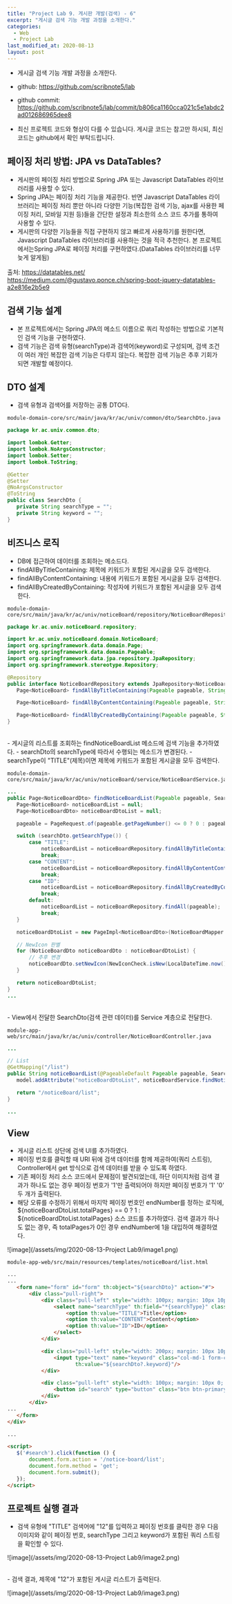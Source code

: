 ```yaml
---
title: "Project Lab 9. 게시판 개발(검색) - 6"
excerpt: "게시글 검색 기능 개발 과정을 소개한다."
categories:
  - Web
  - Project Lab
last_modified_at: 2020-08-13
layout: post
---
```

- 게시글 검색 기능 개발 과정을 소개한다.



- github: <https://github.com/scribnote5/lab>
- github commit: <https://github.com/scribnote5/lab/commit/b806ca1160cca021c5e1abdc2ad012686965dee8>

- 최신 프로젝트 코드와 형상이 다를 수 있습니다. 게시글 코드는 참고만 하시되, 최신 코드는 github에서 확인 부탁드립니다.



## 페이징 처리 방법: JPA vs DataTables?
- 게시판의 페이징 처리 방법으로 Spring JPA 또는 Javascript DataTables 라이브러리를 사용할 수 있다.
- Spring JPA는 페이징 처리 기능을 제공한다. 반면 Javascript DataTables 라이브러리는 페이징 처리 뿐만 아니라 다양한 기능(복잡한 검색 기능, ajax를 사용한 페이징 처리, 모바일 지원 등)들을 간단한 설정과 최소한의 소스 코드 추가를 통하여 사용할 수 있다.
- 게시판의 다양한 기능들을 직접 구현하지 않고 빠르게 사용하기를 원한다면, Javascript DataTables 라이브러리를 사용하는 것을 적극 추천한다. 본 프로젝트에서는Spring JPA로 페이징 처리를 구현하였다.(DataTables 라이브러리를 너무 늦게 알게됨)

출처: <https://datatables.net/><br>
<https://medium.com/@gustavo.ponce.ch/spring-boot-jquery-datatables-a2e816e2b5e9>



## 검색 기능 설계
- 본 프로젝트에서는 Spring JPA의 메소드 이름으로 쿼리 작성하는 방법으로 기본적인 검색 기능을 구현하였다.
- 검색 기능은 검색 유형(searchType)과 검색어(keyword)로 구성되며, 검색 조건이 여러 개인 복잡한 검색 기능은 다루지 않는다. 복잡한 검색 기능은 추후 기회가 되면 개발할 예정이다.



## DTO 설계
- 검색 유형과 검색어를 저장하는 공통 DTO다.

```
module-domain-core/src/main/java/kr/ac/univ/common/dto/SearchDto.java
```

```java
package kr.ac.univ.common.dto;

import lombok.Getter;
import lombok.NoArgsConstructor;
import lombok.Setter;
import lombok.ToString;

@Getter
@Setter
@NoArgsConstructor
@ToString
public class SearchDto {
   private String searchType = "";
   private String keyword = "";
}
```



## 비즈니스 로직
- DB에 접근하여 데이터를 조회하는 메소드다.
- findAllByTitleContaining: 제목에 키워드가 포함된 게시글을 모두 검색한다.
- findAllByContentContaining: 내용에 키워드가 포함된 게시글을 모두 검색한다.
- findAllByCreatedByContaining: 작성자에 키워드가 포함된 게시글을 모두 검색한다.

```
module-domain-core/src/main/java/kr/ac/univ/noticeBoard/repository/NoticeBoardRepository.java
```

```java
package kr.ac.univ.noticeBoard.repository;

import kr.ac.univ.noticeBoard.domain.NoticeBoard;
import org.springframework.data.domain.Page;
import org.springframework.data.domain.Pageable;
import org.springframework.data.jpa.repository.JpaRepository;
import org.springframework.stereotype.Repository;

@Repository
public interface NoticeBoardRepository extends JpaRepository<NoticeBoard, Long> {
   Page<NoticeBoard> findAllByTitleContaining(Pageable pageable, String title);

   Page<NoticeBoard> findAllByContentContaining(Pageable pageable, String content);

   Page<NoticeBoard> findAllByCreatedByContaining(Pageable pageable, String memberId);
}
```

<br>
- 게시글의 리스트를 조회하는 findNoticeBoardList 메소드에 검색 기능을 추가하였다.
- searchDto의 searchType에 따라서 수행되는 메소드가 변경된다.
- searchType이 "TITLE"(제목)이면 제목에 키워드가 포함된 게시글을 모두 검색한다.

```
module-domain-core/src/main/java/kr/ac/univ/noticeBoard/service/NoticeBoardService.java
```

```java
...
public Page<NoticeBoardDto> findNoticeBoardList(Pageable pageable, SearchDto searchDto) {
   Page<NoticeBoard> noticeBoardList = null;
   Page<NoticeBoardDto> noticeBoardDtoList = null;

   pageable = PageRequest.of(pageable.getPageNumber() <= 0 ? 0 : pageable.getPageNumber() - 1, pageable.getPageSize(), Sort.Direction.DESC, "idx");

   switch (searchDto.getSearchType()) {
       case "TITLE":
           noticeBoardList = noticeBoardRepository.findAllByTitleContaining(pageable, searchDto.getKeyword());
           break;
       case "CONTENT":
           noticeBoardList = noticeBoardRepository.findAllByContentContaining(pageable, searchDto.getKeyword());
           break;
       case "ID":
           noticeBoardList = noticeBoardRepository.findAllByCreatedByContaining(pageable, searchDto.getKeyword());
           break;
       default:
           noticeBoardList = noticeBoardRepository.findAll(pageable);
           break;
   }

   noticeBoardDtoList = new PageImpl<NoticeBoardDto>(NoticeBoardMapper.INSTANCE.toDto(noticeBoardList.getContent()), pageable, noticeBoardList.getTotalElements());

   // NewIcon 판별
   for (NoticeBoardDto noticeBoardDto : noticeBoardDtoList) {
       // 추후 변경
       noticeBoardDto.setNewIcon(NewIconCheck.isNew(LocalDateTime.now()));
   }

   return noticeBoardDtoList;
}
...
```

<br>
- View에서 전달한 SearchDto(검색 관련 데이터)를 Service 계층으로 전달한다.

```
module-app-web/src/main/java/kr/ac/univ/controller/NoticeBoardController.java
```

```java
...

// List
@GetMapping("/list")
public String noticeBoardList(@PageableDefault Pageable pageable, SearchDto searchDto, Model model) {
   model.addAttribute("noticeBoardDtoList", noticeBoardService.findNoticeBoardList(pageable, searchDto));

   return "/noticeBoard/list";
}

...
```



## View
- 게시글 리스트 상단에 검색 UI를 추가하였다.
- 페이징 번호를 클릭할 때 URI 뒤에 검색 데이터를 함께 제공하여(쿼리 스트링), Controller에서 get 방식으로 검색 데이터를 받을 수 있도록 하였다.
- 기존 페이징 처리 소스 코드에서 문제점이 발견되었는데, 하단 이미지처럼 검색 결과가 하나도 없는 경우 페이징 번호가 '1'만 출력되어야 하지만 페이징 번호가 '1' '0' 두 개가 출력된다.
- 해당 오류를 수정하기 위해서 마지막 페이징 번호인 endNumber를 정하는 로직에, ${noticeBoardDtoList.totalPages} == 0 ? 1 : ${noticeBoardDtoList.totalPages} 소스 코드를 추가하였다. 검색 결과가 하나도 없는 경우, 즉 totalPages가 0인 경우 endNumber에 1을 대입하여 해결하였다.

![image](/assets/img/2020-08-13-Project Lab9/image1.png)

```
module-app-web/src/main/resources/templates/noticeBoard/list.html
```

```html
...
...
   <form name="form" id="form" th:object="${searchDto}" action="#">
       <div class="pull-right">
           <div class="pull-left" style="width: 100px; margin: 10px 10px;">
               <select name="searchType" th:field="*{searchType}" class="form-control input-sm">
                   <option th:value="TITLE">Title</option>
                   <option th:value="CONTENT">Content</option>
                   <option th:value="ID">ID</option>
               </select>
           </div>

           <div class="pull-left" style="width: 200px; margin: 10px 10px; float: left;">
               <input type="text" name="keyword" class="col-md-1 form-control input-sm"
                      th:value="${searchDto?.keyword}"/>
           </div>

           <div class="pull-left" style="width: 100px; margin: 10px 0; float:left;">
               <button id="search" type="button" class="btn btn-primary btn-block">Search</button>
           </div>
       </div>
...
   </form>
</div>

...

<script>
   $('#search').click(function () {
       document.form.action = '/notice-board/list';
       document.form.method = 'get';
       document.form.submit();
   });
</script>
```



## 프로젝트 실행 결과
- 검색 유형에 "TITLE" 검색어에 "12"를 입력하고 페이징 번호를 클릭한 경우 다음 이미지와 같이 페이징 번호, searchType 그리고 keyword가 포함된 쿼리 스트링을 확인할 수 있다.

![image](/assets/img/2020-08-13-Project Lab9/image2.png)

<br>
- 검색 결과, 제목에 "12"가 포함된 게시글 리스트가 출력된다.

![image](/assets/img/2020-08-13-Project Lab9/image3.png)
